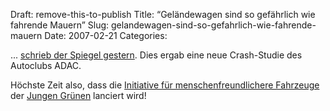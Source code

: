 Draft: remove-this-to-publish
Title: “Geländewagen sind so gefährlich wie fahrende Mauern”
Slug: gelandewagen-sind-so-gefahrlich-wie-fahrende-mauern
Date: 2007-02-21
Categories:

... [schrieb der Spiegel gestern](http://www.spiegel.de/auto/aktuell/0,1518,467437,00.html). Dies ergab eine neue Crash-Studie des Autoclubs ADAC.

Höchste Zeit also, dass die [Initiative für menschenfreundlichere Fahrzeuge](http://www.menschenfreundlicher.ch/) der [Jungen Grünen](http://www.jungegruene.ch/) lanciert wird!
